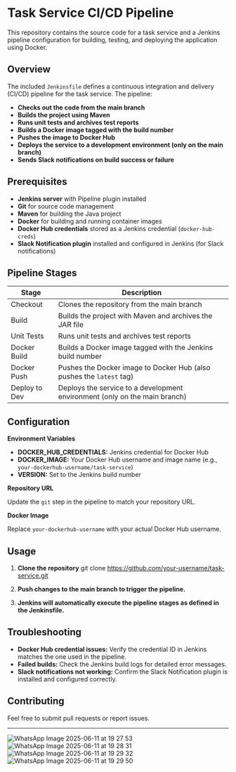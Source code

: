 # Task Service CI/CD Pipeline

This repository contains the source code for a task service and a Jenkins pipeline configuration for building, testing, and deploying the application using Docker.

## Overview

The included `Jenkinsfile` defines a continuous integration and delivery (CI/CD) pipeline for the task service. The pipeline:

- **Checks out the code from the main branch**
- **Builds the project using Maven**
- **Runs unit tests and archives test reports**
- **Builds a Docker image tagged with the build number**
- **Pushes the image to Docker Hub**
- **Deploys the service to a development environment (only on the main branch)**
- **Sends Slack notifications on build success or failure**

## Prerequisites

- **Jenkins server** with Pipeline plugin installed
- **Git** for source code management
- **Maven** for building the Java project
- **Docker** for building and running container images
- **Docker Hub credentials** stored as a Jenkins credential (`docker-hub-creds`)
- **Slack Notification plugin** installed and configured in Jenkins (for Slack notifications)

## Pipeline Stages

| Stage            | Description                                                                 |
|------------------|-----------------------------------------------------------------------------|
| Checkout         | Clones the repository from the main branch                                  |
| Build            | Builds the project with Maven and archives the JAR file                     |
| Unit Tests       | Runs unit tests and archives test reports                                   |
| Docker Build     | Builds a Docker image tagged with the Jenkins build number                  |
| Docker Push      | Pushes the Docker image to Docker Hub (also pushes the `latest` tag)        |
| Deploy to Dev    | Deploys the service to a development environment (only on the main branch)  |

## Configuration

**Environment Variables**

- **DOCKER_HUB_CREDENTIALS:** Jenkins credential for Docker Hub
- **DOCKER_IMAGE:** Your Docker Hub username and image name (e.g., `your-dockerhub-username/task-service`)
- **VERSION:** Set to the Jenkins build number

**Repository URL**

Update the `git` step in the pipeline to match your repository URL.

**Docker Image**

Replace `your-dockerhub-username` with your actual Docker Hub username.

## Usage

1. **Clone the repository**
git clone https://github.com/your-username/task-service.git

2. **Push changes to the main branch to trigger the pipeline.**
3. **Jenkins will automatically execute the pipeline stages as defined in the Jenkinsfile.**

## Troubleshooting

- **Docker Hub credential issues:** Verify the credential ID in Jenkins matches the one used in the pipeline.
- **Failed builds:** Check the Jenkins build logs for detailed error messages.
- **Slack notifications not working:** Confirm the Slack Notification plugin is installed and configured correctly.

## Contributing

Feel free to submit pull requests or report issues.

---
![WhatsApp Image 2025-06-11 at 19 27 53](https://github.com/user-attachments/assets/80929f49-6e99-483b-b991-dd107220c6c0)
![WhatsApp Image 2025-06-11 at 19 28 31](https://github.com/user-attachments/assets/27694b47-cdc2-4726-91f5-449acb51d11a)
![WhatsApp Image 2025-06-11 at 19 29 32](https://github.com/user-attachments/assets/b6d88ac2-cc9c-4465-886c-b1139d5f5d56)
![WhatsApp Image 2025-06-11 at 19 29 50](https://github.com/user-attachments/assets/a13879a4-4895-4ce7-b249-eaab9ec31f6a)

